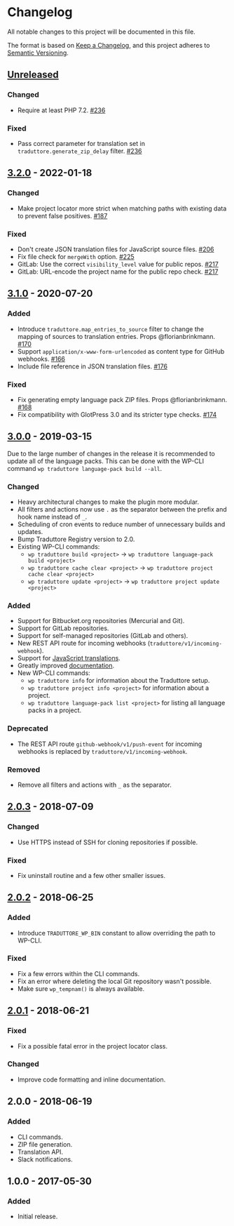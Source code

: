 # Changelog
All notable changes to this project will be documented in this file.

The format is based on [Keep a Changelog](https://keepachangelog.com/en/1.0.0/),
and this project adheres to [Semantic Versioning](https://semver.org/spec/v2.0.0.html).

## [Unreleased]

### Changed
* Require at least PHP 7.2. [#236]

### Fixed
* Pass correct parameter for translation set in `traduttore.generate_zip_delay` filter. [#236]

## [3.2.0] - 2022-01-18

### Changed
* Make project locator more strict when matching paths with existing data to prevent false positives. [#187]

### Fixed
* Don't create JSON translation files for JavaScript source files. [#206]
* Fix file check for `mergeWith` option. [#225]
* GitLab: Use the correct `visibility_level` value for public repos. [#217]
* GitLab: URL-encode the project name for the public repo check. [#217]

## [3.1.0] - 2020-07-20

### Added
* Introduce `traduttore.map_entries_to_source` filter to change the mapping of sources to translation entries. Props @florianbrinkmann. [#170]
* Support `application/x-www-form-urlencoded` as content type for GitHub webhooks. [#166]
* Include file reference in JSON translation files. [#176]

### Fixed
* Fix generating empty language pack ZIP files. Props @florianbrinkmann. [#168]
* Fix compatibility with GlotPress 3.0 and its stricter type checks. [#174]

## [3.0.0] - 2019-03-15
Due to the large number of changes in the release it is recommended to update all of the language packs. This can be done with the WP-CLI command `wp traduttore language-pack build --all`.

### Changed
* Heavy architectural changes to make the plugin more modular.
* All filters and actions now use `.` as the separator between the prefix and hook name instead of `_`.
* Scheduling of cron events to reduce number of unnecessary builds and updates.
* Bump Traduttore Registry version to 2.0.
* Existing WP-CLI commands:
  * `wp traduttore build <project>` → `wp traduttore language-pack build <project>`
  * `wp traduttore cache clear <project>` → `wp traduttore project cache clear <project>`
  * `wp traduttore update <project>` → `wp traduttore project update <project>`

### Added
* Support for Bitbucket.org repositories (Mercurial and Git).
* Support for GitLab repositories.
* Support for self-managed repositories (GitLab and others).
* New REST API route for incoming webhooks (`traduttore/v1/incoming-webhook`).
* Support for [JavaScript translations](https://make.wordpress.org/core/2018/11/09/new-javascript-i18n-support-in-wordpress/).
* Greatly improved [documentation](https://wearerequired.github.io/traduttore/).
* New WP-CLI commands:
  * `wp traduttore info` for information about the Traduttore setup.
  * `wp traduttore project info <project>` for information about a project.
  * `wp traduttore language-pack list <project>` for listing all language packs in a project.

### Deprecated
* The REST API route `github-webhook/v1/push-event` for incoming webhooks is replaced by `traduttore/v1/incoming-webhook`.

### Removed
* Remove all filters and actions with `_` as the separator.

## [2.0.3] - 2018-07-09
### Changed
* Use HTTPS instead of SSH for cloning repositories if possible.

### Fixed
* Fix uninstall routine and a few other smaller issues.

## [2.0.2] - 2018-06-25
### Added
* Introduce `TRADUTTORE_WP_BIN` constant to allow overriding the path to WP-CLI.

### Fixed
* Fix a few errors within the CLI commands.
* Fix an error where deleting the local Git repository wasn't possible.
* Make sure `wp_tempnam()` is always available.

## [2.0.1] - 2018-06-21
### Fixed
* Fix a possible fatal error in the project locator class.

### Changed
* Improve code formatting and inline documentation.

## 2.0.0 - 2018-06-19
### Added
* CLI commands.
* ZIP file generation.
* Translation API.
* Slack notifications.

## 1.0.0 - 2017-05-30
### Added
* Initial release.

[Unreleased]: https://github.com/wearerequired/traduttore/compare/3.2.0...HEAD
[3.2.0]: https://github.com/wearerequired/traduttore/compare/3.1.0...3.2.0
[3.1.0]: https://github.com/wearerequired/traduttore/compare/3.0.0...3.1.0
[3.0.0]: https://github.com/wearerequired/traduttore/compare/2.0.3...3.0.0
[2.0.3]: https://github.com/wearerequired/traduttore/compare/2.0.2...2.0.3
[2.0.2]: https://github.com/wearerequired/traduttore/compare/2.0.1...2.0.2
[2.0.1]: https://github.com/wearerequired/traduttore/compare/2.0.0...2.0.1

[#166]: https://github.com/wearerequired/traduttore/issues/166
[#168]: https://github.com/wearerequired/traduttore/issues/168
[#170]: https://github.com/wearerequired/traduttore/issues/170
[#174]: https://github.com/wearerequired/traduttore/issues/174
[#176]: https://github.com/wearerequired/traduttore/issues/176
[#187]: https://github.com/wearerequired/traduttore/issues/187
[#206]: https://github.com/wearerequired/traduttore/issues/206
[#225]: https://github.com/wearerequired/traduttore/issues/225
[#217]: https://github.com/wearerequired/traduttore/issues/217
[#236]: https://github.com/wearerequired/traduttore/pull/236
